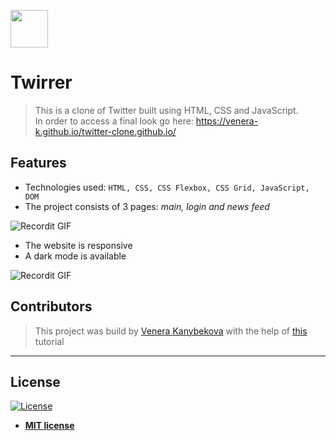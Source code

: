 <a href="https://venera-k.github.io/twitter-clone.github.io/"><img src="https://image.flaticon.com/icons/svg/733/733579.svg" width="60px" height= "60px"></a>

# Twirrer

> This is a clone of Twitter built using HTML, CSS and JavaScript.   
> In order to access a final look go here: https://venera-k.github.io/twitter-clone.github.io/

## Features

- Technologies used: `HTML, CSS, CSS Flexbox, CSS Grid, JavaScript, DOM`
- The project consists of 3 pages: *main, login and news feed*

![Recordit GIF](http://g.recordit.co/fNSDk57CDs.gif)

- The website is responsive  
- A dark mode is available  
  
![Recordit GIF](http://g.recordit.co/Gy7bXFQzqa.gif)  

## Contributors

> This project was build by <a href="https://github.com/venera-k" target="_blank">Venera Kanybekova</a> with the help of <a href="https://skl.sh/3cXZnRU" target="_blank">this</a> tutorial

---


## License

[![License](http://img.shields.io/:license-mit-blue.svg?style=flat-square)](http://badges.mit-license.org)

- **[MIT license](http://opensource.org/licenses/mit-license.php)**
